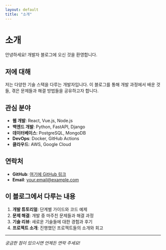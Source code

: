 ```yaml
---
layout: default
title: "소개"
---
```


# 소개

안녕하세요! 개발자 블로그에 오신 것을 환영합니다.

## 저에 대해

저는 다양한 기술 스택을 다루는 개발자입니다. 이 블로그를 통해 개발 과정에서 배운 것들, 겪은 문제들과 해결 방법들을 공유하고자 합니다.

## 관심 분야

- **웹 개발**: React, Vue.js, Node.js
- **백엔드 개발**: Python, FastAPI, Django
- **데이터베이스**: PostgreSQL, MongoDB
- **DevOps**: Docker, GitHub Actions
- **클라우드**: AWS, Google Cloud

## 연락처

- **GitHub**: [여기에 GitHub 링크](https://github.com/username)
- **Email**: your.email@example.com

## 이 블로그에서 다루는 내용

1. **개발 튜토리얼**: 단계별 가이드와 코드 예제
2. **문제 해결**: 개발 중 마주친 문제들과 해결 과정
3. **기술 리뷰**: 새로운 기술들에 대한 경험과 후기
4. **프로젝트 소개**: 진행했던 프로젝트들의 소개와 회고

---

*궁금한 점이 있으시면 언제든 연락 주세요!*
